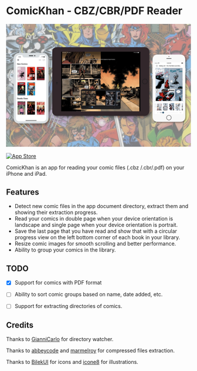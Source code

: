 
# ComicKhan - CBZ/CBR/PDF Reader

![Header Image](images/mock.jpg?)

[![App Store](http://cl.ly/WouG/Download_on_the_App_Store_Badge_US-UK_135x40.svg)](https://apps.apple.com/us/app/comickhan/id1516810943)

ComicKhan is an app for reading your comic files (.cbz /.cbr/.pdf) on your iPhone and iPad.

## Features
* Detect new comic files in the app document directory, extract them and showing their extraction progress.
* Read your comics in double page when your device orientation is landscape and single page when your device orientation is portrait.
* Save the last page that you have read and show that with a circular progress view on the left bottom corner of each book in your library.
* Resize comic images for smooth scrolling and better performance.
* Ability to group your comics in the library.

## TODO
- [x] Support for comics with PDF format
- [ ] Ability to sort comic groups based on name, date added, etc.
- [ ] Support for extracting directories of comics.


## Credits

Thanks to [GianniCarlo](https://github.com/GianniCarlo/DirectoryWatcher) for directory watcher.

Thanks to [abbeycode](https://github.com/abbeycode/UnrarKit) and [marmelroy](https://github.com/marmelroy/Zip) for compressed files extraction. 

Thanks to [BilekUI](https://twitter.com/BilekUI) for icons and [icone8](https://icons8.com) for illustrations.
